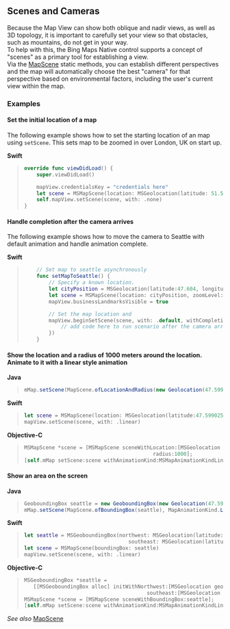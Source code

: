 
## Scenes and Cameras

Because the Map View can show both oblique and nadir views, as well as 3D topology, it is important to carefully set your view so that
obstacles, such as mountains, do not get in your way.  
To help with this, the Bing Maps Native control supports a concept of "scenes" as a
primary tool for establishing a view.  
Via the [MapScene](../map-control-api/MapScene-class.md) static methods, you can establish different perspectives and the map will automatically choose the best "camera" for that perspective based on environmental factors, including the user's current view within the map.

### Examples

#### Set the initial location of a map 

The following example shows how to set the starting location of an map using `setScene`. This sets map to be zoomed in over London, UK on start up.

**Swift**

> ```swift
> override func viewDidLoad() {
>     super.viewDidLoad()
> 
>     mapView.credentialsKey = "credentials here"
>     let scene = MSMapScene(location: MSGeolocation(latitude: 51.50632, -0.12714), zoomLevel: 10))
>     self.mapView.setScene(scene, with: .none)
> }
> ```

#### Handle completion after the camera arrives

The following example shows  how to move the camera to Seattle with default animation and handle animation complete.

**Swift**

> ``` swift
>     // Set map to seattle asynchronously
>     func setMapToSeattle() {
>         // Specify a known location.
>         let cityPosition = MSGeolocation(latitude:47.604, longitude:-122.329)
>         let scene = MSMapScene(location: cityPosition, zoomLevel: 12)
>         mapView.businessLandmarksVisible = true
> 
>         // Set the map location and
>         mapView.beginSetScene(scene, with: .default, withCompletionCallback: {_ in
>             // add code here to run scenario after the camera arrives at your destination
>         })
>     }
> ```

#### Show the location and a radius of 1000 meters around the location. Animate to it with a linear style animation

**Java**

>```java
> mMap.setScene(MapScene.ofLocationAndRadius(new Geolocation(47.599025, -122.339901), 1000), MapAnimationKind.LINEAR);
>```
>

**Swift**

>``` swift
> let scene = MSMapScene(location: MSGeolocation(latitude:47.599025, longitude:-122.339901), radius:1000);
> mapView.setScene(scene, with: .linear)
> ```

**Objective-C**

>``` objectivec
> MSMapScene *scene = [MSMapScene sceneWithLocation:[MSGeolocation geolocationWithLatitude:47.599025 longitude:-122.339901]
>                                           radius:1000];
> [self.mMap setScene:scene withAnimationKind:MSMapAnimationKindLinear]
>```

#### Show an area on the screen

**Java**

>```java
>GeoboundingBox seattle = new GeoboundingBox(new Geolocation(47.599025, -122.339901), new Geolocation(47.589908, -122.313251));
>mMap.setScene(MapScene.ofBoundingBox(seattle), MapAnimationKind.LINEAR);
>```

**Swift**

>``` swift
> let seattle = MSGeoboundingBox(northwest: MSGeolocation(latitude:47.599025, longitude:-122.339901),
>                                   southeast: MSGeolocation(latitude:47.589908, longitude:-122.313251))
> let scene = MSMapScene(boundingBox: seattle)
> mapView.setScene(scene, with: .linear)
> ```


**Objective-C**

>``` objectivec
>MSGeoboundingBox *seattle =
>    [[MSGeoboundingBox alloc] initWithNorthwest:[MSGeolocation geolocationWithLatitude:47.599025 longitude:-122.339901]
>                                         southeast:[MSGeolocation geolocationWithLatitude:47.589908 longitude:-122.313251]];
>MSMapScene *scene = [MSMapScene sceneWithBoundingBox:seattle];
>[self.mMap setScene:scene withAnimationKind:MSMapAnimationKindLinear];
>```

_See also_
[MapScene](../map-control-api/MapScene-class.md)
